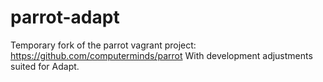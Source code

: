 parrot-adapt
============

  Temporary fork of the parrot vagrant project: https://github.com/computerminds/parrot
  With development adjustments suited for Adapt.

